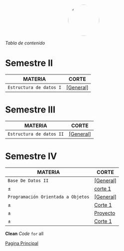 <img style="margin-left: 40%;border-radius:50%" src="https://avatars1.githubusercontent.com/u/31068007?s=400&u=9756efad59b4faf5ff84451ff703e2cd3e193d6e&v=4" width="100" height="100"  >

_Tabla de contenido_

# Semestre II

| MATERIA | CORTE |
| ------------ | -------------  |
| `Estructura de datos I` | [[General]](https://github.com/cristianmarint/Universidad/tree/master/Semestre%20II/Estructura%20de%20Datos%20I) 




# Semestre III 

| MATERIA | CORTE |
| ------------ | -------------  |
| `Estructura de datos II` | [[General]](https://github.com/cristianmarint/Universidad/tree/master/Semestre%20III/Estructuras%20de%20Datos%20II) 


# Semestre IV

| MATERIA | CORTE |
| ------------ | -------------  |
| `Base De Datos II` |  [[General]](https://github.com/cristianmarint/Universidad/tree/master/Semestre%20IV/Base%20De%20Datos%20II)  |
| ± | [corte 1](https://github.com/cristianmarint/Universidad/tree/master/Semestre%20IV/Base%20De%20Datos%20II/1%20Corte) |
| `Programación Orientada a Objetos` |  [[General]](https://github.com/cristianmarint/Universidad/tree/master/Semestre%20IV/Programacion%20Orientada%20a%20Objetos)  |
| ± | [Corte 1](https://github.com/cristianmarint/Universidad/tree/master/Semestre%20IV/Programacion%20Orientada%20a%20Objetos/1%20Corte) |
| ± | [Proyecto](https://github.com/cristianmarint/Universidad/tree/master/Semestre%20IV/Programacion%20Orientada%20a%20Objetos/1%20Corte/Proyecto) |
| ± | [Corte 1](https://github.com/cristianmarint/Universidad/tree/master/Semestre%20IV/Programacion%20Orientada%20a%20Objetos/2%20Corte) |


**Clean**  _Code_  `for` all






[Pagina Principal](https://cristianmarint.github.io/Universidad)
